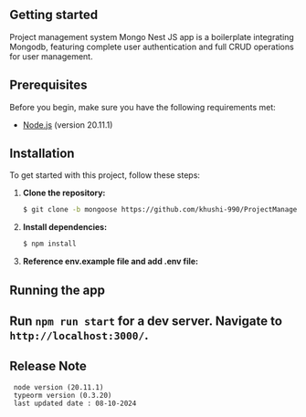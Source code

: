 
## Getting started

Project management system Mongo Nest JS app is a boilerplate integrating Mongodb, featuring complete user authentication and full CRUD operations for user management.

## Prerequisites

Before you begin, make sure you have the following requirements met:

- [Node.js](https://nodejs.org/) (version 20.11.1)

## Installation

To get started with this project, follow these steps:

1. **Clone the repository:**

   ```bash
   $ git clone -b mongoose https://github.com/khushi-990/ProjectManagementSystem.git
   ```

2. **Install dependencies:**

   ```bash
   $ npm install
   ```

3. **Reference env.example file and add .env file:**

## Running the app

## Run `npm run start` for a dev server. Navigate to `http://localhost:3000/`.

## Release Note

     node version (20.11.1)
     typeorm version (0.3.20)
     last updated date : 08-10-2024
